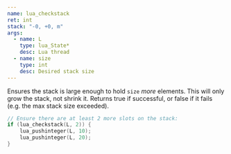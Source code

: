 ```yaml
---
name: lua_checkstack
ret: int
stack: "-0, +0, m"
args:
  - name: L
    type: lua_State*
    desc: Lua thread
  - name: size
    type: int
    desc: Desired stack size
---
```


Ensures the stack is large enough to hold `size` _more_ elements. This will only grow the stack, not shrink it. Returns true if successful, or false if it fails (e.g. the max stack size exceeded).

```cpp title="Example" hl_lines="2"
// Ensure there are at least 2 more slots on the stack:
if (lua_checkstack(L, 2)) {
	lua_pushinteger(L, 10);
	lua_pushinteger(L, 20);
}
```

